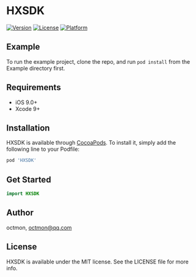 # HXSDK

[![Version](https://img.shields.io/cocoapods/v/HXSDK.svg?style=flat)](http://cocoapods.org/pods/HXSDK)
[![License](https://img.shields.io/cocoapods/l/HXSDK.svg?style=flat)](http://cocoapods.org/pods/HXSDK)
[![Platform](https://img.shields.io/cocoapods/p/HXSDK.svg?style=flat)](http://cocoapods.org/pods/HXSDK)

## Example

To run the example project, clone the repo, and run `pod install` from the Example directory first.

## Requirements

- iOS 9.0+
- Xcode 9+

## Installation

HXSDK is available through [CocoaPods](http://cocoapods.org). To install
it, simply add the following line to your Podfile:

```ruby
pod 'HXSDK'
```

## Get Started

```swift
import HXSDK
```

## Author

octmon, octmon@qq.com

## License

HXSDK is available under the MIT license. See the LICENSE file for more info.
